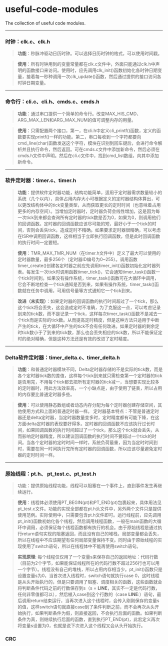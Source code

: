 # useful-code-modules
The collection of useful code modules.
***
### 时钟：clk.c、clk.h
> **功能**：秒脉冲驱动日历时钟。可以选择日历时钟的格式，可以使用时间戳。

> **使用**：所有时钟用到的变量常量都在clk.c文件中，外面只能通过clk.h中声明的函数接口来访问。使用时，应先调用clk_init()函数初始化各时钟日期变量，接着每一秒种调用一次clk_update()函数，然后通过提供的接口访问各时钟日期变量。
***
### 命令行：cli.c、cli.h、cmds.c、cmds.h
> **功能**：通过串口提供一个简单的命令行。改变MAX_HIS_CMD、ARG_MAX_LEN和ARG_MAX_NUM的值可调整内存的用量。

> **使用**：只需配置两个接口，第一，在cli.h中定义cli_printf()函数，定义的函数要实现printf()一样的功能。第二，串口每收到一个字符都要向cmd_line(char)函数发送这个字符，模块在识别到回车键后，会进行命令解析并且执行命令，然后返回。可在cmds.c文件中添加新命令，然后必须在cmds.h文件中声明。然后在cli.c文件中，找到cmd_list数组，向其中添加新命令。
***
### 软件定时器：timer.c、timer.h
> **功能**：提供软件定时器功能，结构功能简单，适用于定时器需求数量较小的系统（几个以内），具体占用内存大小可根据定义的定时器结构体算出，可以更改结构体中的tick变量类型，从而获取更长的定时时间（也意味着占用更多的内存空间）。当增加定时器时，定时器负荷会线性增加，这是因为每一次tick到来都会查询所有定时器的tick数是否为0，如果为0，则调用他们的回调函数。定时器的回调函数应该尽可能的短，最好小于一个tick的时间，否则会丢失tick，造成定时不精确。如果要求定时器很精确，可以考虑在ISR中调用回调函数，这样相当于立即执行回调函数，但是此时回调函数的执行时间一定要短。

> **使用**：TMR_MAX_TMR_NUM（在timer.h文件中）定义了最大可以使用的定时器数量，最多256个（定时器ID编号为0~255）。调用函数timer_create()创建各定时器之前应先调用timer_init()函数初始化定时器列表。每发生一次tick时调用函数timer_tick()，它会通知timer_task()函数一个tick时间到。如果没有操作系统，timer_task()函数可在大循环中调用，它会不断地检查一个tick通知是否到来，如果有操作系统，timer_task()函数就在任务中调用，可用信号量等方式通知它一个tick到来。

> **改进（未实现）**：如果定时器的回调函数的执行时间超过了一个tick，那么这个tick将会丢失，这会造成定时不准确，为了克服这一点，可以考虑记录到来的tick数，而不是记录一个tick，这样每次timer_task()函数不是减去一个tick而是实际的tick数。从而提高定时精度，但是这种方法只适用于中断产生的tick，在大循环中产生的tick不会有任何改进。如果定时器的剩余定时tick数小于了到来的tick数，那么也会丢失相应的tick数，所以不能保证定时的绝对精确，但是这种方法还是有效的改进了定时精度。
***
### Delta软件定时器：timer_delta.c、timer_delta.h
> **功能**：和普通定时器模块不同，Delta定时器存储的不是实际的tick数，而是各个定时器tick数的差值，这样每个tick到来就只需检查第一个定时器的tick是否用完，不用每个tick都去把所有定时器的tick减一，当想要实现比较多的定时器时，用此方法效率高，一个小缺点是，由于使用了链表，所以占用的内存要比普通定时器多些。

> **使用**：可以使用静态数组或者动态内存分配为每个定时器创建存储空间，其他使用方式和上面的普通定时器一样。
定时器基本特点：不管是普通定时器还是delta定时器，当定时器数量变多时，定时精度都有可能下降，在这方面delta定时器的表现要好得多。定时器的回调函数不应该执行过长时间，如果回调函数的执行时间超过了一个tick，那么这个tick就会丢失，从而影响定时器精度，所以建议回调函数的执行时间不要超过一个tick的时间。当各个定时器的定时时间一样时，系统负荷最重，因为当定时时间到时，需要在同一时间执行完所有定时器的回调函数，所以应该尽量避免定时器的定时时间一样。
***
### 原始线程：pt.h、 pt_test.c、pt_test.h
> 功能：提供原始线程功能，线程可以阻塞在一个事件上，直到事件发生再继续运行。

> **使用**：线程体必须使用PT_BEGIN(pt)和PT_END(pt)包裹起来，具体用法见pt_test.c文件。功能的实现全部都在pt.h头文件中，另外两个文件只是提供使用范例。实际使用中，只需要包含pt.h文件即可。运行线程前，应先调用pt_init()函数初始化各个线程，然后调用线程函数，一般在main函数的大循环中调用，必须保证每个线程函数都有执行的机会。由于原始线程是通过执行return语句实现的阻塞返回，而且没有自己的堆栈，局部变量都会丢失，所以在线程中不应该期望有任何局部变量保持不变。同时由于原始线程的实现使用了switch语句，所以在线程体中不能再使用switch语句。

> **实现原理**: 每个线程仅仅用了一个变量s来保存自己的返回地址：代码行数（目前为2个字节，如果能保证线程所在的代码行数不超过256行也可以用一个字节）。线程没有自己的堆栈，所以占用内存相当少。pt_init()函数只是设置变量s为0，当首次进入线程时，switch语句就执行case 0，这时线程是从头开始执行的，但是只要调用了阻塞、调度相关的函数，这些函数就会将判断条件代码之前的行数保存到s（s = __LINE__，其实不一定是代码行数，任何非零值都可以），然后植入case到这个行数的（case __LINE__:）语句，最后调用return结束运行，当再次进入这个线程时，会传入刚刚保存的变量s的值，这样switch语句就直接case到了条件判断之前，而不会再次从头开始执行，如果判断条件为假，则直接返回，不会执行后面的函数。如果判断条件为真，则继续执行后面的函数，直到执行PT_END(pt)，此宏定义再次将变量s设置为0，也就是说下次进入这个线程又会从头开始执行。
### CRC
